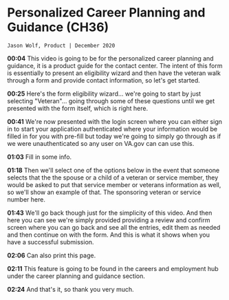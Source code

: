 # Personalized Career Planning and Guidance (CH36)
`Jason Wolf, Product | December 2020`

**00:04**
This video is going to be for the personalized career planning and guidance, it is a product guide for the contact center. The intent of this form is essentially to present an eligibility wizard and then have the veteran walk through a form and provide contact information, so let's get started.

**00:25**
Here's the form eligibility wizard... we're going to start by just selecting "Veteran"... going through some of these questions until we get presented with the form itself, which is right here.

**00:41**
We're now presented with the login screen where you can either sign in to start your application authenticated where your information would be filled in for you with pre-fill but today we're going to simply go through as if we were unauthenticated so any user on VA.gov can can use this.

**01:03**
Fill in some info.

**01:18**
Then we'll select one of the options below in the event that someone selects that the the spouse or a child of a veteran or service member, they would be asked to put that service member or veterans information as well, so we'll show an example of that. The sponsoring veteran or service number here.

**01:43**
We'll go back though just for the simplicity of this video. And then here you can see we're simply provided providing a review and confirm screen where you can go back and see all the entries, edit them as needed and then continue on with the form. And this is what it shows when you have a successful submission.

**02:06**
Can also print this page.

**02:11**
This feature is going to be found in the careers and employment hub under the career planning and guidance section.

**02:24**
And that's it, so thank you very much.
